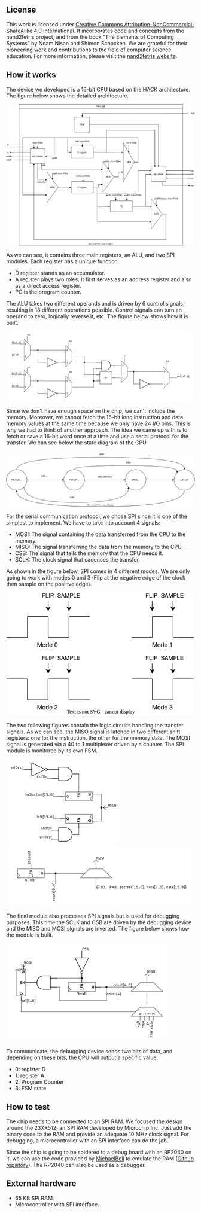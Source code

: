 <!---

This file is used to generate your project datasheet. Please fill in the information below and delete any unused
sections.

You can also include images in this folder and reference them in the markdown. Each image must be less than
512 kb in size, and the combined size of all images must be less than 1 MB.
-->

## License

This work is licensed under [Creative Commons Attribution-NonCommercial-ShareAlike 4.0 International](https://creativecommons.org/licenses/by-nc-sa/4.0/?ref=chooser-v1). It incorporates code and concepts from the nand2tetris project, and from the book “The Elements of Computing Systems” by Noam Nisan and Shimon Schocken. We are grateful for their pioneering work and contributions to the field of computer science education. For more information, please visit the [nand2tetris website](https://www.nand2tetris.org/).

## How it works

The device we developed is a 16-bit CPU based on the HACK architecture. The figure below shows the detailed architecture.

![The cpu_top module content](graphs-new_cpu_top.drawio.svg)

As we can see, it contains three main registers, an ALU, and two SPI modules. Each register has a unique function.

- D register stands as an accumulator.
- A register plays two roles. It first serves as an address register and also as a direct access register.
- PC is the program counter.

The ALU takes two different operands and is driven by 6 control signals, resulting in 18 different operations possible. Control signals can turn an operand to zero, logically reverse it, etc. The figure below shows how it is built.

![The ALU module](alu.PNG)

Since we don't have enough space on the chip, we can't include the memory. Moreover, we cannot fetch the 16-bit long instruction and data memory values at the same time because we only have 24 I/O pins. This is why we had to think of another approach. The idea we came up with is to fetch or save a 16-bit word once at a time and use a serial protocol for the transfer. We can see below the state diagram of the CPU.

![The finite state machine](graphs-cpu_fsm_horz.drawio.svg)

For the serial communication protocol, we chose SPI since it is one of the simplest to implement. We have to take into account 4 signals:

- MOSI: The signal containing the data transferred from the CPU to the memory.
- MISO: The signal transferring the data from the memory to the CPU.
- CSB: The signal that tells the memory that the CPU needs it.
- SCLK: The clock signal that cadences the transfer.

As shown in the figure below, SPI comes in 4 different modes. We are only going to work with modes 0 and 3 (Flip at the negative edge of the clock then sample on the positive edge).

![The different SPI modes](graphs-SPI_modes.drawio.svg)

The two following figures contain the logic circuits handling the transfer signals. As we can see, the MISO signal is latched in two different shift registers: one for the instruction, the other for the memory data. The MOSI signal is generated via a 40 to 1 multiplexer driven by a counter. The SPI module is monitored by its own FSM.

![The SPI input logic](spi_in.PNG) ![The SPI output logic](spi_out.PNG)

The final module also processes SPI signals but is used for debugging purposes. This time the SCLK and CSB are driven by the debugging device and the MISO and MOSI signals are inverted. The figure below shows how the module is built.

![The debuging module](spi_debug.PNG)

To communicate, the debugging device sends two bits of data, and depending on these bits, the CPU will output a specific value:

- 0: register D
- 1: register A
- 2: Program Counter
- 3: FSM state

## How to test

The chip needs to be connected to an SPI RAM. We focused the design around the 23XX512, an SPI RAM developed by Microchip Inc. Just add the binary code to the RAM and provide an adequate 10 MHz clock signal. For debugging, a microcontroller with an SPI interface can do the job.

Since the chip is going to be soldered to a debug board with an RP2040 on it, we can use the code provided by [MichaelBell](https://github.com/MichaelBell) to emulate the RAM ([Github repsitory](https://github.com/MichaelBell/spi-ram-emu.git)). The RP2040 can also be used as a debugger.

## External hardware

- 65 KB SPI RAM.
- Microcontroller with SPI interface.